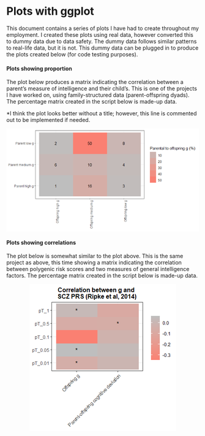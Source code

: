 Plots with ggplot
================

This document contains a series of plots I have had to create throughout
my employment. I created these plots using real data, however converted
this to dummy data due to data safety. The dummy data follows similar
patterns to real-life data, but it is not. This dummy data can be
plugged in to produce the plots created below (for code testing
purposes).

#### Plots showing proportion

The plot below produces a matrix indicating the correlation between a
parent’s measure of intelligence and their child’s. This is one of the
projects I have worked on, using family-structured data
(parent-offspring dyads). The percentage matrix created in the script
below is made-up data.

\*I think the plot looks better without a title; however, this line is
commented out to be implemented if needed.

<img src="plots_with_ggplot_files/figure-gfm/Create matrix proportion for parent-offspring correlations-1.png" style="display: block; margin: auto;" />

#### Plots showing correlations

The plot below is somewhat similar to the plot above. This is the same
project as above, this time showing a matrix indicating the correlation
between polygenic risk scores and two measures of general intelligence
factors. The percentage matrix created in the script below is made-up
data.

<img src="plots_with_ggplot_files/figure-gfm/Create correlation between PRS and intelligence measures-1.png" style="display: block; margin: auto;" />
